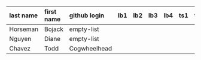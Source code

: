 | last name   | first name   | github login   | lb1   | lb2   | lb3   | lb4   |   ts1 | ts2   | tp   | pj   |
|:------------|:-------------|:---------------|:------|:------|:------|:------|------:|:------|:-----|:-----|
| Horseman    | Bojack       | empty-list     |       |       |       |       |       |       |      |      |
| Nguyen      | Diane        | empty-list     |       |       |       |       |       |       |      |      |
| Chavez      | Todd         | Cogwheelhead   |       |       |       |       |       |       |      |      |
